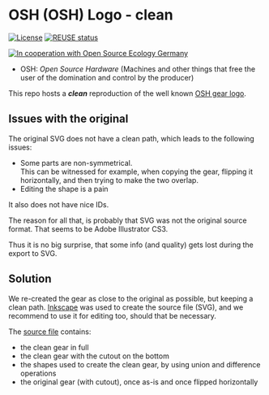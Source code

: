 <!--
SPDX-FileCopyrightText: 2023 Robin Vobruba <hoijui.quaero@gmail.com>

SPDX-License-Identifier: CC-BY-SA-4.0
-->

# OSH (OSH) Logo - clean

[![License](
    https://img.shields.io/github/license/OSEGermany/osh-logo.svg?style=flat)](
    LICENSE)
[![REUSE status](
    https://api.reuse.software/badge/github.com/OSEGermany/osh-logo)](
    https://api.reuse.software/info/github.com/OSEGermany/osh-logo)

[![In cooperation with Open Source Ecology Germany](
    https://custom-icon-badges.demolab.com/badge/-OSEG-555555.svg?logo=oseg_logo)](
    https://opensourceecology.de)

- OSH: _Open Source Hardware_ (Machines and other things that free the user of the domination and control by the producer)

This repo hosts a **_clean_** reproduction of the well known
[OSH gear logo](https://www.oshwa.org/open-source-hardware-logo/).

## Issues with the original

The original SVG does not have a clean path,
which leads to the following issues:

- Some parts are non-symmetrical. \
  This can be witnessed for example,
  when copying the gear, flipping it horizontally,
  and then trying to make the two overlap.
- Editing the shape is a pain

It also does not have nice IDs.

The reason for all that,
is probably that SVG was not the original source format.
That seems to be Adobe Illustrator CS3.

Thus it is no big surprise,
that some info (and quality) gets lost during the export to SVG.

## Solution

We re-created the gear as close to the original as possible,
but keeping a clean path.
[Inkscape](https://inkscape.org/) was used to create the source file (SVG),
and we recommend to use it for editing too,
should that be necessary.

The [source file](src/gear_clean.svg) contains:

- the clean gear in full
- the clean gear with the cutout on the bottom
- the shapes used to create the clean gear,
  by using union and difference operations
- the original gear (with cutout),
  once as-is and once flipped horizontally
